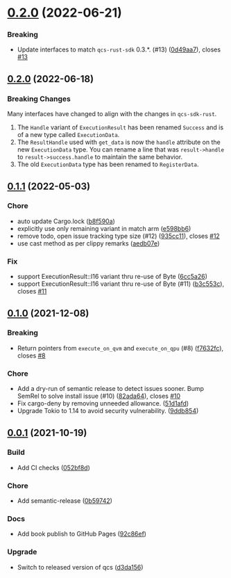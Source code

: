 # [0.2.0](https://github.com/rigetti/qcs-sdk-c/compare/v0.1.1...v0.2.0) (2022-06-21)


### Breaking

* Update interfaces to match `qcs-rust-sdk` 0.3.*. (#13) ([0d49aa7](https://github.com/rigetti/qcs-sdk-c/commit/0d49aa73726a68b293fb32949a3aef37cd6216f3)), closes [#13](https://github.com/rigetti/qcs-sdk-c/issues/13)

## [0.2.0](https://github.com/rigetti/qcs-sdk-c/compare/v0.1.1...v0.2.0) (2022-06-18)

### Breaking Changes

Many interfaces have changed to align with the changes in `qcs-sdk-rust`.

1. The `Handle` variant of `ExecutionResult` has been renamed `Success` and is of a new type called `ExecutionData`.
2. The `ResultHandle` used with `get_data` is now the `handle` attribute on the new `ExecutionData` type. You can rename a line that was `result->handle` to `result->success.handle` to maintain the same behavior.
3. The old `ExecutionData` type has been renamed to `RegisterData`.

## [0.1.1](https://github.com/rigetti/qcs-sdk-c/compare/v0.1.0...v0.1.1) (2022-05-03)


### Chore

* auto update Cargo.lock ([b8f590a](https://github.com/rigetti/qcs-sdk-c/commit/b8f590a9248d929bc9a677f84d4961bee6733cac))
* explicitly use only remaining variant in match arm ([e598bb6](https://github.com/rigetti/qcs-sdk-c/commit/e598bb61a2499ba2f3c22366549267ef563ebc96))
* remove todo, open issue tracking type size (#12) ([935cc11](https://github.com/rigetti/qcs-sdk-c/commit/935cc1138fd1e40c09d0ad417f24f1745eb11ca5)), closes [#12](https://github.com/rigetti/qcs-sdk-c/issues/12)
* use cast method as per clippy remarks ([aedb07e](https://github.com/rigetti/qcs-sdk-c/commit/aedb07ebf761ea503a7842fb7563801613ac3391))

### Fix

* support ExecutionResult::I16 variant thru re-use of Byte ([6cc5a26](https://github.com/rigetti/qcs-sdk-c/commit/6cc5a26e23561c088e2b8c1b00fec9a52888d6fc))
* support ExecutionResult::I16 variant thru re-use of Byte (#11) ([b3c553c](https://github.com/rigetti/qcs-sdk-c/commit/b3c553c8480890c77ea72dc50cf90406c0785e91)), closes [#11](https://github.com/rigetti/qcs-sdk-c/issues/11)

## [0.1.0](https://github.com/rigetti/qcs-sdk-c/compare/v0.0.1...v0.1.0) (2021-12-08)


### Breaking

* Return pointers from `execute_on_qvm` and `execute_on_qpu` (#8) ([f7632fc](https://github.com/rigetti/qcs-sdk-c/commit/f7632fc6426ee23f9c99b8fe4fb66015029ac85a)), closes [#8](https://github.com/rigetti/qcs-sdk-c/issues/8)

### Chore

* Add a dry-run of semantic release to detect issues sooner. Bump SemRel to solve install issue (#10) ([82ada64](https://github.com/rigetti/qcs-sdk-c/commit/82ada649c584f5df6eb5d730f039dd612c258c08)), closes [#10](https://github.com/rigetti/qcs-sdk-c/issues/10)
* Fix cargo-deny by removing unneeded allowance. ([51d1afd](https://github.com/rigetti/qcs-sdk-c/commit/51d1afd2a96b68056316f6b2f05883d4d5f6ec7f))
* Upgrade Tokio to 1.14 to avoid security vulnerability. ([9ddb854](https://github.com/rigetti/qcs-sdk-c/commit/9ddb8541056d5b86955c0dfa0fec2f68ab4d58db))

## [0.0.1](https://github.com/rigetti/qcs-sdk-c/compare/v0.0.0...v0.0.1) (2021-10-19)


### Build

* Add CI checks ([052bf8d](https://github.com/rigetti/qcs-sdk-c/commit/052bf8d9027c67ff892799e8504d2a85c03c70f6))

### Chore

* Add semantic-release ([0b59742](https://github.com/rigetti/qcs-sdk-c/commit/0b5974210852081525c95763e1b438a77c84bc72))

### Docs

* Add book publish to GitHub Pages ([92c86ef](https://github.com/rigetti/qcs-sdk-c/commit/92c86efb1c66d055a440aa44abd6d32cc0d337d9))

### Upgrade

* Switch to released version of qcs ([d3da156](https://github.com/rigetti/qcs-sdk-c/commit/d3da156c61e9ed756d0614cca97d44bf44f39804))
